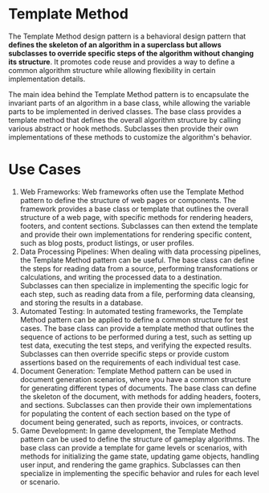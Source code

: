 # Template Method

The Template Method design pattern is a behavioral design pattern that **defines the skeleton of an algorithm in a superclass but allows subclasses to override specific steps of the algorithm without changing its structure**. It promotes code reuse and provides a way to define a common algorithm structure while allowing flexibility in certain implementation details.

The main idea behind the Template Method pattern is to encapsulate the invariant parts of an algorithm in a base class, while allowing the variable parts to be implemented in derived classes. The base class provides a template method that defines the overall algorithm structure by calling various abstract or hook methods. Subclasses then provide their own implementations of these methods to customize the algorithm's behavior.

# Use Cases

1. Web Frameworks: Web frameworks often use the Template Method pattern to define the structure of web pages or components. The framework provides a base class or template that outlines the overall structure of a web page, with specific methods for rendering headers, footers, and content sections. Subclasses can then extend the template and provide their own implementations for rendering specific content, such as blog posts, product listings, or user profiles.
2. Data Processing Pipelines: When dealing with data processing pipelines, the Template Method pattern can be useful. The base class can define the steps for reading data from a source, performing transformations or calculations, and writing the processed data to a destination. Subclasses can then specialize in implementing the specific logic for each step, such as reading data from a file, performing data cleansing, and storing the results in a database.
3. Automated Testing: In automated testing frameworks, the Template Method pattern can be applied to define a common structure for test cases. The base class can provide a template method that outlines the sequence of actions to be performed during a test, such as setting up test data, executing the test steps, and verifying the expected results. Subclasses can then override specific steps or provide custom assertions based on the requirements of each individual test case.
4. Document Generation: Template Method pattern can be used in document generation scenarios, where you have a common structure for generating different types of documents. The base class can define the skeleton of the document, with methods for adding headers, footers, and sections. Subclasses can then provide their own implementations for populating the content of each section based on the type of document being generated, such as reports, invoices, or contracts.
5. Game Development: In game development, the Template Method pattern can be used to define the structure of gameplay algorithms. The base class can provide a template for game levels or scenarios, with methods for initializing the game state, updating game objects, handling user input, and rendering the game graphics. Subclasses can then specialize in implementing the specific behavior and rules for each level or scenario.